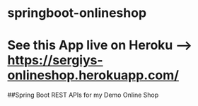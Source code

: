 # springboot-onlineshop

# See this App live on Heroku --> https://sergiys-onlineshop.herokuapp.com/

##Spring Boot REST APIs for my Demo Online Shop
